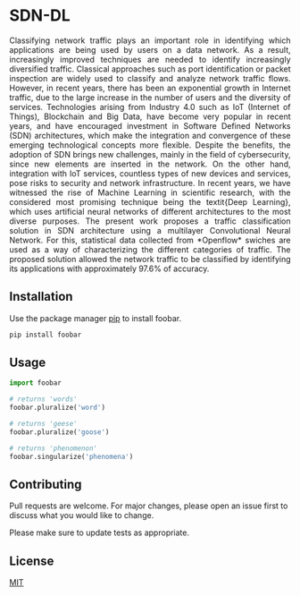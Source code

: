 # SDN-DL
<div align="justify"> Classifying network traffic plays an important role in identifying which applications are being used by users on a data network. As a result, increasingly improved techniques are needed to identify increasingly diversified traffic. Classical approaches such as port identification or packet inspection are widely used to classify and analyze network traffic flows. However, in recent years, there has been an exponential growth in Internet traffic, due to the large increase in the number of users and the diversity of services. Technologies arising from Industry 4.0 such as IoT (Internet of Things), Blockchain and Big Data, have become very popular in recent years, and have encouraged investment in Software Defined Networks (SDN) architectures, which make the integration and convergence of these emerging technological concepts more flexible. Despite the benefits, the adoption of SDN brings new challenges, mainly in the field of cybersecurity, since new elements are inserted in the network. On the other hand, integration with IoT services, countless types of new devices and services, pose risks to security and network infrastructure. In recent years, we have witnessed the rise of Machine Learning in scientific research, with the considered most promising technique being the textit{Deep Learning}, which uses artificial neural networks of different architectures to the most diverse purposes. The present work proposes a traffic classification solution in SDN architecture using a multilayer Convolutional Neural Network. For this, statistical data collected from *Openflow* swiches are used as a way of characterizing the different categories of traffic. The proposed solution allowed the network traffic to be classified by identifying its applications with approximately 97.6% of accuracy.</div>


## Installation

Use the package manager [pip](https://pip.pypa.io/en/stable/) to install foobar.

```bash
pip install foobar
```

## Usage

```python
import foobar

# returns 'words'
foobar.pluralize('word')

# returns 'geese'
foobar.pluralize('goose')

# returns 'phenomenon'
foobar.singularize('phenomena')
```

## Contributing

Pull requests are welcome. For major changes, please open an issue first
to discuss what you would like to change.

Please make sure to update tests as appropriate.

## License

[MIT](https://choosealicense.com/licenses/mit/)
